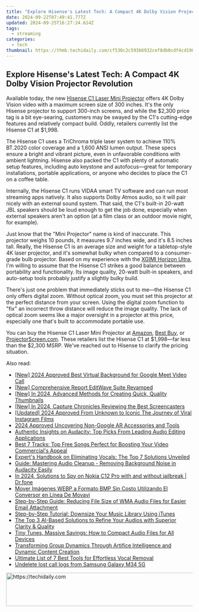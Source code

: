 ```yaml
---
title: "Explore Hisense's Latest Tech: A Compact 4K Dolby Vision Projector Revolution"
date: 2024-09-22T07:49:41.777Z
updated: 2024-09-25T16:27:24.614Z
tags:
  - streaming
categories:
  - tech
thumbnail: https://thmb.techidaily.com/cf530c2c593b6932cef8db0cdf4cd19063a18ed96567f34da25c1f69a7f2e22f.jpg
---
```


## Explore Hisense's Latest Tech: A Compact 4K Dolby Vision Projector Revolution

Available today, the new [Hisense C1 Laser Mini Projector](http://www.amazon.com/Hisense-C1-Portable-Projector-Correction/dp/B0C8WWS1DW/?tag=hotoge-20&ascsubtag=UUhtgUeUpU2000777&asc%5Frefurl=https%3A%2F%2Fwww.howtogeek.com%2Fhisense-c1-projector-reveal%2F&asc%5Fcampaign=Short-Term) offers 4K Dolby Vision video with a maximum screen size of 300 inches. It's the only Hisense projector to support 300-inch screens, and while the $2,300 price tag is a bit eye-searing, customers may be swayed by the C1's cutting-edge features and relatively compact build. Oddly, retailers currently list the Hisense C1 at $1,998.

 The Hisense C1 uses a TriChroma triple laser system to achieve 110% BT.2020 color coverage and a 1,600 ANSI lumen output. These specs ensure a bright and vibrant picture, even in unfavorable conditions with ambient lightning. Hisense also packed the C1 with plenty of automatic setup features, including auto keystone and autofocus—great for temporary installations, portable applications, or anyone who decides to place the C1 on a coffee table.

 Internally, the Hisense C1 runs VIDAA smart TV software and can run most streaming apps natively. It also supports Dolby Atmos audio, so it will pair nicely with an external sound system. That said, the C1's built-in 20-watt JBL speakers should be loud enough to get the job done, especially when external speakers aren't an option (at a film class or an outdoor movie night, for example).

 Just know that the "Mini Projector" name is kind of inaccurate. This projector weighs 10 pounds, it measures 9.7 inches wide, and it's 8.5 inches tall. Really, the Hisense C1 is an average size and weight for a tabletop-style 4K laser projector, and it's somewhat bulky when compared to a consumer-grade bulb projector. Based on my experience with the [XGIMI Horizon Ultra](https://tiktok-video-files.techidaily.com/updated-in-2024-unveiling-tiktoks-hidden-secrets-top-7-emoji-exploration-guide/), I'm willing to assume that the Hisense C1 strikes a good balance between portability and functionality. Its image quality, 20-watt built-in speakers, and auto-setup tools probably justify a slightly bulky build.

 There's just one problem that immediately sticks out to me—the Hisense C1 only offers digital zoom. Without optical zoom, you must set this projector at the perfect distance from your screen. Using the digital zoom function to "fix" an incorrect throw distance will reduce the image quality. The lack of optical zoom seems like a major oversight in a projector at this price, especially one that's built to accommodate portable use.

 You can buy the Hisense C1 Laser Mini Projector at [Amazon](https://www.amazon.com/Hisense-C1-Portable-Projector-Correction/dp/B0C8WWS1DW/?tag=hotoge-20&ascsubtag=UUhtgUeUpU2000777&asc%5Frefurl=https%3A%2F%2Fwww.howtogeek.com%2Fhisense-c1-projector-reveal%2F&asc%5Fcampaign=Short-Term), [Best Buy](https://shop-links.co/link/?exclusive=1&publisher_slug=itechdaily19598&url=https%3A%2F%2Fwww.bestbuy.com%2Fsite%2Fhisense-c1-trichroma-laser-short-throw-mini-projector-65300-4k-uhd-1600lms-dolby-vision-atmos-vidaa-tv-prussian-blue%2F6560935.p%3FskuId%3D6560935), or [ProjectorScreen.com](https://www.projectorscreen.com/hisense-cube-c1-smart-mini-projector-4k--uhd-portable-triple-laser-built-in-speakers). These retailers list the Hisense C1 at $1,998—far less than the $2,300 MSRP. We've reached out to Hisense to clarify the pricing situation.

<ins class="adsbygoogle"
     style="display:block"
     data-ad-format="autorelaxed"
     data-ad-client="ca-pub-7571918770474297"
     data-ad-slot="1223367746"></ins>

<ins class="adsbygoogle"
     style="display:block"
     data-ad-client="ca-pub-7571918770474297"
     data-ad-slot="8358498916"
     data-ad-format="auto"
     data-full-width-responsive="true"></ins>

<span class="atpl-alsoreadstyle">Also read:</span>
<div><ul>
<li><a href="https://video-screen-grab.techidaily.com/new-2024-approved-best-virtual-background-for-google-meet-video-call/"><u>[New] 2024 Approved Best Virtual Background for Google Meet Video Call</u></a></li>
<li><a href="https://extra-lessons.techidaily.com/new-comprehensive-report-editwave-suite-revamped/"><u>[New] Comprehensive Report EditWave Suite Revamped</u></a></li>
<li><a href="https://vimeo-videos.techidaily.com/new-in-2024-advanced-methods-for-creating-quick-quality-thumbnails/"><u>[New] In 2024, Advanced Methods for Creating Quick, Quality Thumbnails</u></a></li>
<li><a href="https://video-capture.techidaily.com/new-in-2024-capture-chronicles-reviewing-the-best-screencasters/"><u>[New] In 2024, Capture Chronicles Reviewing the Best Screencasters</u></a></li>
<li><a href="https://instagram-clips.techidaily.com/updated-2024-approved-from-unknown-to-iconic-the-journey-of-viral-instagram-films/"><u>[Updated] 2024 Approved From Unknown to Iconic The Journey of Viral Instagram Films</u></a></li>
<li><a href="https://fox-access.techidaily.com/2024-approved-uncovering-non-google-ar-accessories-and-tools/"><u>2024 Approved Uncovering Non-Google AR Accessories and Tools</u></a></li>
<li><a href="https://media-tips.techidaily.com/authentic-insights-on-audacity-top-picks-from-leading-audio-editing-applications/"><u>Authentic Insights on Audacity: Top Picks From Leading Audio Editing Applications</u></a></li>
<li><a href="https://media-tips.techidaily.com/best-7-tracks-top-free-songs-perfect-for-boosting-your-video-commercials-appeal/"><u>Best 7 Tracks: Top Free Songs Perfect for Boosting Your Video Commercial's Appeal</u></a></li>
<li><a href="https://media-tips.techidaily.com/experts-handbook-on-eliminating-vocals-the-top-7-solutions-unveiled/"><u>Expert's Handbook on Eliminating Vocals: The Top 7 Solutions Unveiled</u></a></li>
<li><a href="https://media-tips.techidaily.com/guide-mastering-audio-cleanup-removing-background-noise-in-audacity-easily/"><u>Guide: Mastering Audio Cleanup - Removing Background Noise in Audacity Easily</u></a></li>
<li><a href="https://android-location-track.techidaily.com/in-2024-solutions-to-spy-on-nokia-c12-pro-with-and-without-jailbreak-drfone-by-drfone-virtual-android/"><u>In 2024, Solutions to Spy on Nokia C12 Pro with and without jailbreak | Dr.fone</u></a></li>
<li><a href="https://win-top.techidaily.com/mover-imagenes-webp-a-formato-bmp-sin-costo-utilizando-el-conversor-en-linea-de-movavi/"><u>Mover Imágenes WEBP a Formato BMP Sin Costo Utilizando El Conversor en Línea De Movavi</u></a></li>
<li><a href="https://media-tips.techidaily.com/step-by-step-guide-reducing-file-size-of-wma-audio-files-for-easier-email-attachment/"><u>Step-by-Step Guide: Reducing File Size of WMA Audio Files for Easier Email Attachment</u></a></li>
<li><a href="https://media-tips.techidaily.com/step-by-step-tutorial-downsize-your-music-library-using-itunes/"><u>Step-by-Step Tutorial: Downsize Your Music Library Using iTunes</u></a></li>
<li><a href="https://media-tips.techidaily.com/the-top-3-ai-based-solutions-to-refine-your-audios-with-superior-clarity-and-quality/"><u>The Top 3 AI-Based Solutions to Refine Your Audios with Superior Clarity & Quality</u></a></li>
<li><a href="https://media-tips.techidaily.com/tiny-tunes-massive-savings-how-to-compact-audio-files-for-all-devices/"><u>Tiny Tunes, Massive Savings: How to Compact Audio Files for All Devices</u></a></li>
<li><a href="https://win-howtos.techidaily.com/transforming-group-dynamics-through-artifice-intelligence-and-dynamic-content-creation/"><u>Transforming Group Dynamics Through Artifice Intelligence and Dynamic Content Creation</u></a></li>
<li><a href="https://media-tips.techidaily.com/ultimate-list-of-7-best-tools-for-effortless-vocal-removal/"><u>Ultimate List of 7 Best Tools for Effortless Vocal Removal</u></a></li>
<li><a href="https://techidaily.com/undelete-lost-call-logs-from-samsung-galaxy-m34-5g-by-fonelab-android-recover-call-logs/"><u>Undelete lost call logs from Samsung Galaxy M34 5G</u></a></li>
</ul></div>

<!-- affiliate ads begin -->
<a href="https://appsumo.8odi.net/c/5597632/2118319/7443" target="_top" id="2118319">
  <img src="//a.impactradius-go.com/display-ad/7443-2118319" border="0" alt="https://techidaily.com" width="728" height="90"/>
</a>
<img height="0" width="0" src="https://appsumo.8odi.net/i/5597632/2118319/7443" style="position:absolute;visibility:hidden;" border="0" />
<!-- affiliate ads end -->


